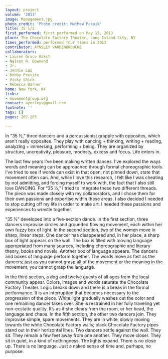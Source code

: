 ```yaml
---
layout: project
volume: '2013'
image: Management.jpg
photo_credit: 'Photo credit: Mathew Pokoik'
title: 35 1/2
first_performed: first performed on May 15, 2013
place: The Chocolate Factory Theater, Long Island City, NY
times_performed: performed four times in 2013
contributor: AYNSLEY VANDENBROUCKE
collaborators:
- Lauren Grace Bakst
- Nelson R. Downend
- Jr.
- Jennie Lai
- Bobby Previte
- Vicky Shick
- Rebecca Warner
home: New York, NY
links:
- movementgroup.org
contact: aynsleyv@gmail.com
footnote: ''
tags: []
pages: 202-203

---
```


In “35 ½,” three dancers and a percussionist grapple with opposites, which aren’t really opposites. They play with dancing + thinking, writing + reading, analyzing + immersing, performing + being. They are organized by structure, uncreativity, pleasure, modesty, excess and focus. Life enters in.

The last few years I’ve been making written dances. I’ve explored the ways words and meaning can be approached through formal choreographic tools. I’ve tried to see if words can exist in that open, not pinned down, state that movement often can. And, while I love this research, I felt like I was cheating by not admitting, and forcing myself to work with, the fact that I also still love DANCING. For “35 ½,” I tried to integrate these two different threads. The piece was made closely with my collaborators, and I chose them for their own passions and expertise within these areas. I also decided I needed to stop cutting off my life in order to make art. I needed these passions and experiences to wrestle together.

“35 ½” developed into a five-section dance. In the first section, three dancers improvise circles and grounded flowing movement, each within her own fuzzy box of light. In the second section, two of the women move in sharp, linear steps. One dancer has disappeared and, in her place, a sharp box of light appears on the wall. The box is filled with moving language appropriated from many sources, including choreographic and literary theory, books and novels. Another box of language appears. The dancers and boxes of language perform together. The words move as fast as the dancers; just as you cannot grasp all of the movement or the meaning in the movement, you cannot grasp the language.

In the third section, a dog and twelve guests of all ages from the local community appear. Colors, images and words saturate the Chocolate Factory Theater. Logic breaks down and there is a break in the formal performance. It is an interruption that becomes necessary to the progression of the piece. White light gradually washes out the color and one remaining dancer takes over. She is restrained in her fully traveling yet non-ecstatic quality. It’s as if she clears from the room, or her head, the language and chaos. In the fifth section, the other two dancers join. They improvise simple, spare movements. They are in white, slowly moving towards the white Chocolate Factory walls; black Chocolate Factory pipes stand out in their horizontal lines. Two dancers settle against the wall. They sit. They remain a few feet away from one another. They move closer. They sit in quiet, in a kind of nothingness. The lights expand. There is no close up. There is no language. Just a naked sense of time and, perhaps, no purpose.

